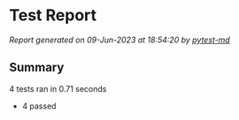 # Test Report

*Report generated on 09-Jun-2023 at 18:54:20 by [pytest-md]*

[pytest-md]: https://github.com/hackebrot/pytest-md

## Summary

4 tests ran in 0.71 seconds

- 4 passed
